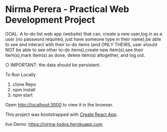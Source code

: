 # Nirma Perera - Practical Web Development Project

GOAL: A to-do list web app (website) that can, create a new user,log in as a user (no password required, just have someone type in their name),be able to see and interact with their to-do items (and ONLY THEIRS, user should NOT be able to see other to-do items),create new item(s),see their item(s),mark item(s) as done, delete item(s) altogether, and log out.

○ IMPORTANT: the data should be persistent.

To Run Locally
 1. clone Repo
 2. npm install
 3. npm start

Open [http://localhost:3000](http://localhost:3000) to view it in the browser.

This project was bootstrapped with [Create React App](https://github.com/facebook/create-react-app).

live Demo: https://nirma-todos.herokuapp.com